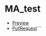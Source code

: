 # MA_test

<ul>
  <li><a href="https://lutsenkoanv.github.io/MA_test/">Preview</a></li>
  <li><a href="https://github.com/LutsenkoAnV/MA_test/pull/1/files">PullRequest</a>```</li>
</ul>

